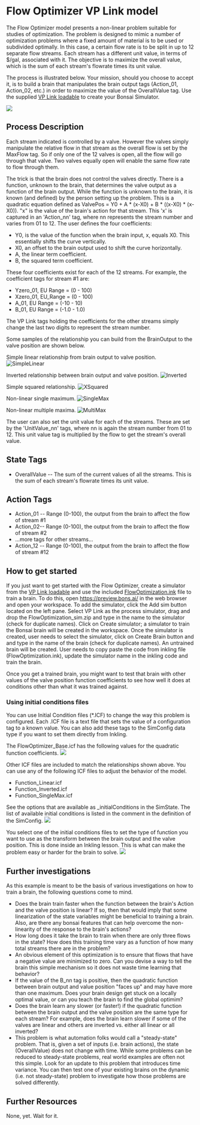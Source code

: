 # Flow Optimizer VP Link model

The Flow Optimizer model presents a non-linear problem suitable for
studies of optimization.  The problem is designed to mimic a number of
optimization problems where a fixed amount of material is to be used or
subdivided optimally.  In this case, a certain flow rate is to
be split in up to 12 separate flow streams.  Each stream has a different
unit value, in terms of $/gal, associated with it.
The objective is to maximize
the overall value, which is the sum of each stream's flowrate times its unit value.

The process is illustrated below.  Your mission, should you choose
to accept it, is to build a brain
that manipulates the brain output tags (Action_01, Action_02, etc.)
in order to maximize the value of the OverallValue tag.
Use the supplied [VP Link loadable](FlowOptimizer_sim.zip) to create
your Bonsai Simulator.


![](FlowOptimization.png)

## Process Description

Each stream indicated is controlled by a valve.  However the valves
simply manipulate the relative flow in that stream as
the overall flow is set by the MaxFlow tag.  So if only one of the 12
valves is open, all the flow will go through that valve.
Two valves equally open will enable the same flow rate to flow through
them.

The trick is that the brain does not control the valves directly.  There is
a function, unknown to the brain, that determines the valve
output as a function of the brain output.  While the function is unknown to
the brain, it is known (and defined) by the person setting
up the problem.  This is a quadratic equation defined as
ValvePos = Y0 + A * (x-X0) + B * ((x-X0) * (x-X0)).  "x" is the value of the
brain's action for that stream.  This 'x' is captured in an 'Action_nn' tag,
where nn represents the stream
number and varies from 01 to 12. The user defines the four
coefficients:

* Y0, is the value of the function when the brain input, x, equals X0.
This essentially shifts the curve vertically.
* X0, an offset to the brain output used to shift the curve horizontally.
* A, the linear term coefficient.
* B, the squared term coefficient.

These four coefficients exist for each of the 12 streams.  For example,
the coefficient tags for stream #1 are:
* Yzero_01, EU Range = (0 - 100)
* Xzero_01, EU_Range = (0 - 100)
* A_01, EU Range = (-10 - 10)
* B_01, EU Range = (-1.0 - 1.0)

The VP Link tags holding the coefficients for the other streams
simply change the last two digits to represent the stream number.

Some samples of the relationship you can build from the BrainOutput
to the valve position are shown below.

Simple linear relationship from brain output to valve position.
![SimpleLinear](FO_FunctionLinear.png)

Inverted relationship between brain output and valve position.
![Inverted](FO_FunctionInverted.png)

Simple squared relationship.
![XSquared](FO_FunctionXSquared.png)

Non-linear single maximum.
![SingleMax](FO_FunctionNonLinear_SingleMax.png)

Non-linear multiple maxima.
![MultiMax](FO_FunctionNonLinear_MultiMax.png)

The user can also set the unit value for each of the streams.
These are set by the 'UnitValue_nn' tags, where nn
is again the stream number from 01 to 12.  This unit value tag
is multiplied by the flow to get the stream's overall value.


## State Tags
* OverallValue -- The sum of the current values of all the streams.
This is the sum of each stream's flowrate times its unit value.

## Action Tags
* Action_01 -- Range (0-100), the output from the brain to affect the flow of stream #1
* Action_02-- Range (0-100), the output from the brain to affect the flow of stream #2
* ...more tags for other streams...
* Action_12 -- Range (0-100), the output from the brain to affect the flow of stream #12

## How to get started

If you just want to get started with the Flow Optimizer, create a
simulator from the [VP Link loadable](FlowOptimizer_sim.zip) and
use the included [FlowOptimization.ink](FlowOptimization.ink) file to train a brain.
To do this, open https://preview.bons.ai/ in the web browser and open your workspace.
To add the simulator, click the Add sim button located on the left
pane. Select VP Link as the process simulator, drag and drop the
FlowOptimization_sim.zip and type in the name to the simulator (check for duplicate names).
Click on Create simulator; a simulator to train the Bonsai brain will be created
in the workspace. Once the simulator is created, user needs to select the
simulator, click on Create Brain button and and type in the name of the brain
 (check for duplicate names). An untrained brain will be created. User needs
to copy paste the code from inkling file (FlowOptimization.ink), update the
simulator name in the inkling code and train the brain.

<!--
If you use the FlowOptimizer.ink inkling file, you may get results like this.  ![](FlowOptimization_BrainTraining.png)
-->

Once you get a trained brain, you might want to test that brain with other
values of the valve position function coefficients to see
how well it does at conditions other than what it was trained against.


### Using initial conditions files

You can use Initial Condition files (\*.ICF) to change the way this problem
is configured.  Each .ICF file is a text file that sets
the value of a configuration tag to a known value.   You can also add these
tags to the SimConfig data type if you want to set them
directly from Inkling.

The FlowOptimizer_Base.icf has the following values for the quadratic
function coefficients.  ![](FO_ConfigBase.png)

Other ICF files are included to match the relationships shown above.
You can use any of the following ICF files to adjust the behavior of the model.
* Function_Linear.icf
* Function_Inverted.icf
* Function_SingleMax.icf

See the options that are available as \_initialConditions in the SimState.  The list
of available initial conditions is listed in the comment in the definition of the SimConfig.
![](SimConfig_initialConditions.png)

You select one of the initial conditions files to set the type of function you want to use
as the transform between the brain output and the valve position.  This is done inside
an Inkling lesson.  This is what can make the problem easy or harder for the brain to solve.
![](Lesson_SettingFunction.png)


## Further investigations

As this example is meant to be the basis of various investigations on how to train a brain, the following questions
come to mind.

*  Does the brain train faster when the function between the brain's Action and the valve position is linear?  If so, then that would
imply that some linearization of the state variables might be beneficial to training a brain.  Also, are there any bonsai features
that can help overcome the non-linearity of the response to the brain's actions?
*  How long does it take the brain to train when there are only three flows in the state?  How does this training time vary
as a function of how many total streams there are in the problem?
*  An obvious element of this optimization is to ensure that flows that have a negative value are minimized to zero.
Can you devise a way to tell the brain this simple mechanism so it does not waste time learning that behavior?
*  If the value of the B_nn tag is positive, then the quadratic function between brain output and
value position "faces up" and may have more than one maximum.
Does your brain design get stuck on a locally optimal value, or can you teach the brain to find the global optimim?
*  Does the brain learn any slower (or faster!) if the quadratic function between the brain output and the valve position
are the same type for each stream?  For example, does the brain learn slower if some of the valves are
linear and others are inverted vs. either
all linear or all inverted?
*  This problem is what automation folks would call a "steady-state" problem.  That is, given a set of inputs (i.e. brain actions),
the state (OverallValue) does not change with time.
While some problems can be reduced to steady-state problems, real world examples are often not this simple.  Look for
an update to this problem that introduces time variance.  You can then test one of your existing brains on the dynamic (i.e. not steady-state)
problem to investigate how those problems are solved differently.

## Further Resources

None, yet.  Wait for it.
